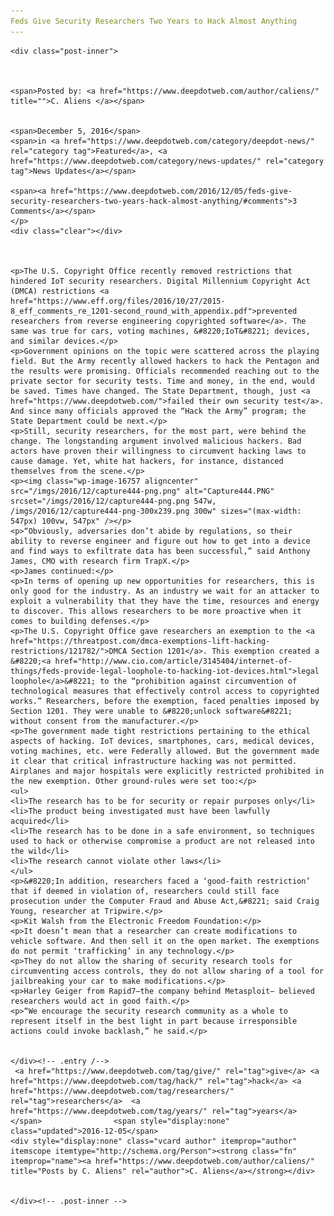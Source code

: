 ```yaml
---
Feds Give Security Researchers Two Years to Hack Almost Anything
---
```

<article class="post-listing post-16756 post type-post status-publish format-standard has-post-thumbnail hentry  tag-give tag-hack tag-researchers tag-security tag-years">
    
    <div class="post-inner">
    
    
        
    <span>Posted by: <a href="https://www.deepdotweb.com/author/caliens/" title="">C. Aliens </a></span>
    
    
    <span>December 5, 2016</span>
    <span>in <a href="https://www.deepdotweb.com/category/deepdot-news/" rel="category tag">Featured</a>, <a href="https://www.deepdotweb.com/category/news-updates/" rel="category tag">News Updates</a></span>
    
    <span><a href="https://www.deepdotweb.com/2016/12/05/feds-give-security-researchers-two-years-hack-almost-anything/#comments">3 Comments</a></span>
    </p>
    <div class="clear"></div>
    
    
    
    <p>The U.S. Copyright Office recently removed restrictions that hindered IoT security researchers. Digital Millennium Copyright Act (DMCA) restrictions <a href="https://www.eff.org/files/2016/10/27/2015-8_eff_comments_re_1201-second_round_with_appendix.pdf">prevented researchers from reverse engineering copyrighted software</a>. The same was true for cars, voting machines, &#8220;IoT&#8221; devices, and similar devices.</p>
    <p>Government opinions on the topic were scattered across the playing field. But the Army recently allowed hackers to hack the Pentagon and the results were promising. Officials recommended reaching out to the private sector for security tests. Time and money, in the end, would be saved. Times have changed. The State Department, though, just <a href="https://www.deepdotweb.com/">failed their own security test</a>. And since many officials approved the “Hack the Army” program; the State Department could be next.</p>
    <p>Still, security researchers, for the most part, were behind the change. The longstanding argument involved malicious hackers. Bad actors have proven their willingness to circumvent hacking laws to cause damage. Yet, white hat hackers, for instance, distanced themselves from the scene.</p>
    <p><img class="wp-image-16757 aligncenter" src="/imgs/2016/12/capture444-png.png" alt="Capture444.PNG" srcset="/imgs/2016/12/capture444-png.png 547w, /imgs/2016/12/capture444-png-300x239.png 300w" sizes="(max-width: 547px) 100vw, 547px" /></p>
    <p>“Obviously, adversaries don’t abide by regulations, so their ability to reverse engineer and figure out how to get into a device and find ways to exfiltrate data has been successful,” said Anthony James, CMO with research firm TrapX.</p>
    <p>James continued:</p>
    <p>In terms of opening up new opportunities for researchers, this is only good for the industry. As an industry we wait for an attacker to exploit a vulnerability that they have the time, resources and energy to discover. This allows researchers to be more proactive when it comes to building defenses.</p>
    <p>The U.S. Copyright Office gave researchers an exemption to the <a href="https://threatpost.com/dmca-exemptions-lift-hacking-restrictions/121782/">DMCA Section 1201</a>. This exemption created a &#8220;<a href="http://www.cio.com/article/3145404/internet-of-things/feds-provide-legal-loophole-to-hacking-iot-devices.html">legal loophole</a>&#8221; to the “prohibition against circumvention of technological measures that effectively control access to copyrighted works.” Researchers, before the exemption, faced penalties imposed by Section 1201. They were unable to &#8220;unlock software&#8221; without consent from the manufacturer.</p>
    <p>The government made tight restrictions pertaining to the ethical aspects of hacking. IoT devices, smartphones, cars, medical devices, voting machines, etc. were Federally allowed. But the government made it clear that critical infrastructure hacking was not permitted. Airplanes and major hospitals were explicitly restricted prohibited in the new exemption. Other ground-rules were set too:</p>
    <ul>
    <li>The research has to be for security or repair purposes only</li>
    <li>The product being investigated must have been lawfully acquired</li>
    <li>The research has to be done in a safe environment, so techniques used to hack or otherwise compromise a product are not released into the wild</li>
    <li>The research cannot violate other laws</li>
    </ul>
    <p>&#8220;In addition, researchers faced a ‘good-faith restriction’ that if deemed in violation of, researchers could still face prosecution under the Computer Fraud and Abuse Act,&#8221; said Craig Young, researcher at Tripwire.</p>
    <p>Kit Walsh from the Electronic Freedom Foundation:</p>
    <p>It doesn’t mean that a researcher can create modifications to vehicle software. And then sell it on the open market. The exemptions do not permit ‘trafficking’ in any technology.</p>
    <p>They do not allow the sharing of security research tools for circumventing access controls, they do not allow sharing of a tool for jailbreaking your car to make modifications.</p>
    <p>Harley Geiger from Rapid7—the company behind Metasploit— believed researchers would act in good faith.</p>
    <p>“We encourage the security research community as a whole to represent itself in the best light in part because irresponsible actions could invoke backlash,” he said.</p>
    
    
    </div><!-- .entry /-->
     <a href="https://www.deepdotweb.com/tag/give/" rel="tag">give</a> <a href="https://www.deepdotweb.com/tag/hack/" rel="tag">hack</a> <a href="https://www.deepdotweb.com/tag/researchers/" rel="tag">researchers</a>  <a href="https://www.deepdotweb.com/tag/years/" rel="tag">years</a></span>				<span style="display:none" class="updated">2016-12-05</span>
    <div style="display:none" class="vcard author" itemprop="author" itemscope itemtype="http://schema.org/Person"><strong class="fn" itemprop="name"><a href="https://www.deepdotweb.com/author/caliens/" title="Posts by C. Aliens" rel="author">C. Aliens</a></strong></div>
    
    
    </div><!-- .post-inner -->
</article><!-- .post-listing -->

